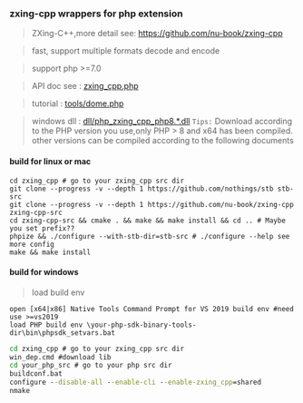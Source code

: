 ### zxing-cpp wrappers for php extension

> ZXing-C++,more detail see: https://github.com/nu-book/zxing-cpp

> fast, support multiple formats decode and encode

> support php >=7.0 

> API doc see : [zxing_cpp.php](./zxing_cpp.php)

> tutorial : [tools/dome.php](./tools/dome.php)

> windows dll : [dll/php_zxing_cpp_php8.*.dll](./dll)  `Tips:` Download according to the PHP version you use,only PHP > 8 and x64 has been compiled. other versions can be compiled according to the following documents 

#### build for linux or mac

```shell
cd zxing_cpp # go to your zxing_cpp src dir
git clone --progress -v --depth 1 https://github.com/nothings/stb stb-src
git clone --progress -v --depth 1 https://github.com/nu-book/zxing-cpp zxing-cpp-src
cd zxing-cpp-src && cmake . && make && make install && cd .. # Maybe you set prefix??
phpize && ./configure --with-stb-dir=stb-src # ./configure --help see more config
make && make install
```

#### build for windows

> load build env 

```
open [x64|x86] Native Tools Command Prompt for VS 2019 build env #need use >=vs2019
load PHP build env \your-php-sdk-binary-tools-dir\bin\phpsdk_setvars.bat 
```

```cmd
cd zxing_cpp # go to your zxing_cpp src dir
win_dep.cmd #download lib
cd your_php_src # go to your php src dir
buildconf.bat
configure --disable-all --enable-cli --enable-zxing_cpp=shared 
nmake
```

